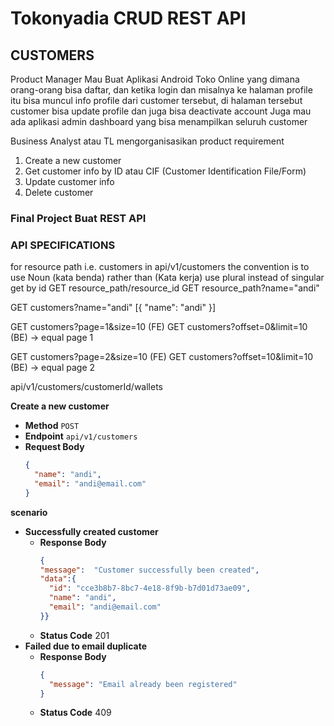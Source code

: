 # Tokonyadia CRUD REST API

## CUSTOMERS

Product Manager Mau Buat Aplikasi Android Toko Online yang dimana orang-orang bisa daftar, dan ketika login
dan misalnya ke halaman profile itu bisa muncul info profile dari customer tersebut, di halaman tersebut customer bisa
update profile dan juga bisa deactivate account
Juga mau ada aplikasi admin dashboard yang bisa menampilkan seluruh customer

Business Analyst atau TL mengorganisasikan product requirement

1. Create a new customer
2. Get customer info by ID atau CIF (Customer Identification File/Form)
3. Update customer info
4. Delete customer

### Final Project Buat REST API
### API SPECIFICATIONS
for resource path i.e. customers in api/v1/customers the convention is to use Noun (kata benda) rather than (Kata kerja)
use plural instead of singular
get by id
GET resource_path/resource_id
GET resource_path?name="andi"

GET customers?name="andi"
[{
"name": "andi"
}]

GET customers?page=1&size=10 (FE)
GET customers?offset=0&limit=10 (BE) -> equal page 1

GET customers?page=2&size=10 (FE)
GET customers?offset=10&limit=10 (BE) -> equal page 2

api/v1/customers/customerId/wallets

**Create a new customer**
- **Method** `POST`
- **Endpoint** `api/v1/customers`
- **Request Body**
    ```json
    {
      "name": "andi",
      "email": "andi@email.com"
    }
    ```
  
**scenario**
- **Successfully created customer**
  - **Response Body**
      ```json
      {
    "message":  "Customer successfully been created",
    "data":{
        "id": "cce3b8b7-8bc7-4e18-8f9b-b7d01d73ae09",
        "name": "andi",
        "email": "andi@email.com"
      }}
      ```
  - **Status Code** 201
- **Failed due to email duplicate**
    - **Response Body**
        ```json
        {
          "message": "Email already been registered"
        }
        ```
    - **Status Code** 409

    
